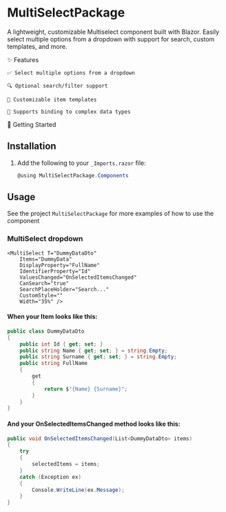 # MultiSelectPackage

A lightweight, customizable Multiselect component built with Blazor. Easily select multiple options from a dropdown with support for search, custom templates, and more.

✨ Features

    ✅ Select multiple options from a dropdown

    🔍 Optional search/filter support

    🎨 Customizable item templates

    🧩 Supports binding to complex data types


🚀 Getting Started
## Installation
1. Add the following to your `_Imports.razor` file:
    ```csharp
    @using MultiSelectPackage.Components
    ```
## Usage
See the project `MultiSelectPackage` for more examples of how to use the component

### MultiSelect dropdown
```razor
<MultiSelect T="DummyDataDto"
	Items="DummyData"
	DisplayProperty="FullName"
	IdentifierProperty="Id"
	ValuesChanged="OnSelectedItemsChanged"
	CanSearch="true"
	SearchPlaceHolder="Search..."
	CustomStyle=""
	Width="35%" />
```

#### When your Item looks like this:
```csharp
public class DummyDataDto
{
	public int Id { get; set; }
	public string Name { get; set; } = string.Empty;
	public string Surname { get; set; } = string.Empty;
	public string FullName
	{
		get
		{
			return $"{Name} {Surname}";
		}
	}
}
```

#### And your OnSelectedItemsChanged method looks like this:

```csharp
public void OnSelectedItemsChanged(List<DummyDataDto> items)
{
	try
	{
		selectedItems = items;
	}
	catch (Exception ex)
	{
		Console.WriteLine(ex.Message);
	}
}
```